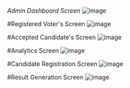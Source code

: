 *Admin Dashboard Screen*
![image](https://github.com/user-attachments/assets/50e3ca91-3deb-4de9-985a-1a3635b1bb57)

#Registered Voter's Screen
![image](https://github.com/user-attachments/assets/18823283-207f-49a2-8b98-1998e22f2321)

#Accepted Candidate's Screen
![image](https://github.com/user-attachments/assets/f4d62609-879b-4431-a28f-f38719a9341b)

#Analytics Screen
![image](https://github.com/user-attachments/assets/20cddff3-48e2-4818-8aac-128bc68e1e62)

#Candidate Registration Screen
![image](https://github.com/user-attachments/assets/6d8d8a24-2917-48df-ac5a-d22c31d02e1a)

#Result Generation Screen
![image](https://github.com/user-attachments/assets/3aee103a-31b5-48f3-a0ed-b50a2a2abe25)




